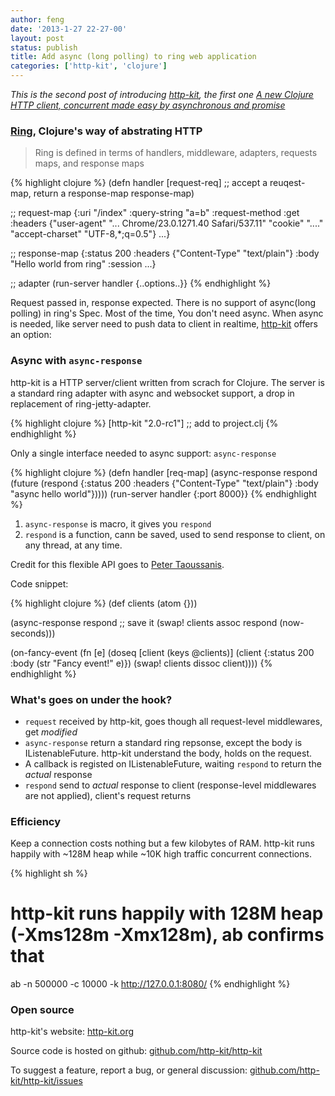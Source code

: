```yaml
---
author: feng
date: '2013-1-27 22-27-00'
layout: post
status: publish
title: Add async (long polling) to ring web application
categories: ['http-kit', 'clojure']
---
```


*This is the second post of introducing [http-kit](http://http-kit.org), the first one [A new Clojure HTTP client, concurrent made easy by asynchronous and promise](http://shenfeng.me/async-clojure-http-client.html)*

### [Ring](https://github.com/ring-clojure/ring), Clojure's way of abstrating HTTP

> Ring is defined in terms of handlers, middleware, adapters, requests maps, and response maps

{% highlight clojure %}
(defn handler [request-req] ;; accept a reuqest-map, return a response-map
  response-map)

;; request-map
{:uri "/index"
 :query-string "a=b"
 :request-method :get
 :headers {"user-agent" "... Chrome/23.0.1271.40 Safari/537.11"
           "cookie" "...."
           "accept-charset" "UTF-8,*;q=0.5"}
 ...}

;; response-map
{:status 200
 :headers {"Content-Type" "text/plain"}
 :body "Hello world from ring"
 :session ...}

;; adapter
(run-server handler {..options..}}
{% endhighlight %}

Request passed in, response expected.
There is no support of async(long polling) in ring's Spec.
Most of the time, You don't need async.
When async is needed, like server need to push data to client in realtime, [http-kit](http://http-kit.org) offers an option:

### Async with `async-response`

http-kit is a HTTP server/client written from scrach for Clojure.
The server is a standard ring adapter with async and websocket support, a drop in replacement of ring-jetty-adapter.

{% highlight clojure %}
[http-kit "2.0-rc1"] ;; add to project.clj
{% endhighlight %}

Only a single interface needed to async support: `async-response`

{% highlight clojure %}
(defn handler [req-map]
  (async-response respond
    (future (respond {:status 200
                      :headers {"Content-Type" "text/plain"}
                      :body "async hello world"}))))
(run-server handler {:port 8000}}
{% endhighlight %}

1. `async-response` is macro, it gives you `respond`
2. `respond` is a function, cann be saved, used to send response to client, on any thread, at any time.

Credit for this flexible API goes to [Peter Taoussanis](https://github.com/ptaoussanis).

Code snippet:

{% highlight clojure %}
(def clients (atom {}))

(async-response respond
  ;; save it
  (swap! clients assoc respond (now-seconds)))

(on-fancy-event (fn [e]
                  (doseq [client (keys @clients)]
                    (client {:status 200
                             :body (str "Fancy event!" e)})
                    (swap! clients dissoc client))))
{% endhighlight %}

### What's goes on under the hook?

* `request` received by http-kit, goes though all request-level middlewares, get *modified*
* `async-response` return a standard ring repsonse, except the body is IListenableFuture. http-kit understand the body, holds on the request.
* A callback is registed on IListenableFuture, waiting `respond` to return the *actual* response
* `respond` send to *actual* response to client (response-level middlewares are not applied), client's request returns

### Efficiency

Keep a connection costs nothing but a few kilobytes of RAM. http-kit runs happily with ~128M heap while ~10K high traffic concurrent connections.

{% highlight sh %}
# http-kit runs happily with 128M heap (-Xms128m -Xmx128m), ab confirms that
ab -n 500000 -c 10000 -k http://127.0.0.1:8080/
{% endhighlight %}

### Open source

http-kit's website: [http-kit.org](http://http-kit.org)

Source code is hosted on github: [github.com/http-kit/http-kit](https://github.com/http-kit/http-kit)

To suggest a feature, report a bug, or general discussion: [github.com/http-kit/http-kit/issues](https://github.com/http-kit/http-kit/issues)
